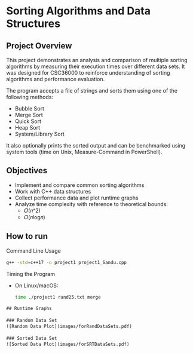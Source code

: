 # Sorting Algorithms and Data Structures

## Project Overview
This project demonstrates an analysis and comparison of multiple sorting algorithms by measuring their execution times over different data sets. It was designed for CSC36000 to reinforce understanding of sorting algorithms and performance evaluation.

The program accepts a file of strings and sorts them using one of the following methods:

- Bubble Sort
- Merge Sort
- Quick Sort
- Heap Sort
- System/Library Sort

It also optionally prints the sorted output and can be benchmarked using system tools (time on Unix, Measure-Command in PowerShell).

## Objectives
- Implement and compare common sorting algorithms 
- Work with C++ data structures
- Collect performance data and plot runtime graphs
- Analyze time complexity with reference to theoretical bounds:
  - 𝑂(𝑛^2)
  - 𝑂(𝑛log⁡𝑛)

## How to run
Command Line Usage
```bash
g++ -std=c++17 -o project1 project1_Sandu.cpp
```
Timing the Program
- On Linux/macOS:
  ```bash
  time ./project1 rand25.txt merge
```
## Runtime Graphs

### Random Data Set
![Random Data Plot](images/forRandDataSets.pdf)

### Sorted Data Set
![Sorted Data Plot](images/forSRTDataSets.pdf)
